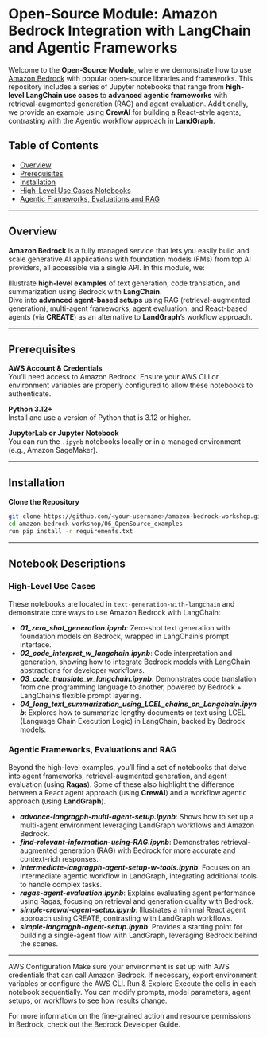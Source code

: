 # Open-Source Module: Amazon Bedrock Integration with LangChain and Agentic Frameworks

Welcome to the **Open-Source Module**, where we demonstrate how to use [Amazon Bedrock](https://aws.amazon.com/bedrock/) with popular open-source libraries and frameworks. This repository includes a series of Jupyter notebooks that range from **high-level LangChain use cases** to **advanced agentic frameworks** with retrieval-augmented generation (RAG) and agent evaluation. Additionally, we provide an example using **CrewAI** for building a React-style agents, contrasting with the Agentic workflow approach in **LandGraph**.

## Table of Contents
- [Overview](#overview)  
- [Prerequisites](#prerequisites)  
- [Installation](#installation)  
- [High-Level Use Cases Notebooks](#high-level-use-cases)
- [Agentic Frameworks, Evaluations and RAG](#agentic-frameworks-evaluations-and-rag)

---

## Overview

**Amazon Bedrock** is a fully managed service that lets you easily build and scale generative AI applications with foundation models (FMs) from top AI providers, all accessible via a single API. In this module, we:

Illustrate **high-level examples** of text generation, code translation, and summarization using Bedrock with **LangChain**.  
Dive into **advanced agent-based setups** using RAG (retrieval-augmented generation), multi-agent frameworks, agent evaluation, and React-based agents (via **CREATE**) as an alternative to **LandGraph**’s workflow approach.

---

## Prerequisites

**AWS Account & Credentials**  
You’ll need access to Amazon Bedrock. Ensure your AWS CLI or environment variables are properly configured to allow these notebooks to authenticate.

**Python 3.12+**  
Install and use a version of Python that is 3.12 or higher.

**JupyterLab or Jupyter Notebook**  
You can run the `.ipynb` notebooks locally or in a managed environment (e.g., Amazon SageMaker).

---

## Installation

**Clone the Repository**  
   ```bash
   git clone https://github.com/<your-username>/amazon-bedrock-workshop.git
   cd amazon-bedrock-workshop/06_OpenSource_examples
   run pip install -r requirements.txt
```
---
## Notebook Descriptions

### High-Level Use Cases

These notebooks are located in `text-generation-with-langchain` and demonstrate core ways to use Amazon Bedrock with LangChain:
- ***01_zero_shot_generation.ipynb***:
Zero-shot text generation with foundation models on Bedrock, wrapped in LangChain’s prompt interface.
- ***02_code_interpret_w_langchain.ipynb***:
Code interpretation and generation, showing how to integrate Bedrock models with LangChain abstractions for developer workflows.
- ***03_code_translate_w_langchain.ipynb***:
Demonstrates code translation from one programming language to another, powered by Bedrock + LangChain’s flexible prompt layering.
- ***04_long_text_summarization_using_LCEL_chains_on_Langchain.ipynb***:
Explores how to summarize lengthy documents or text using LCEL (Language Chain Execution Logic) in LangChain, backed by Bedrock models.

### Agentic Frameworks, Evaluations and RAG

Beyond the high-level examples, you’ll find a set of notebooks that delve into agent frameworks, retrieval-augmented generation, and agent evaluation (using **Ragas**). Some of these also highlight the difference between a React agent approach (using **CrewAI**) and a workflow agentic approach (using **LandGraph**).
- ***advance-langragph-multi-agent-setup.ipynb***: 
Shows how to set up a multi-agent environment leveraging LandGraph workflows and Amazon Bedrock.
- ***find-relevant-information-using-RAG.ipynb***:
Demonstrates retrieval-augmented generation (RAG) with Bedrock for more accurate and context-rich responses.
- ***intermediate-langragph-agent-setup-w-tools.ipynb***:
Focuses on an intermediate agentic workflow in LandGraph, integrating additional tools to handle complex tasks.
- ***ragas-agent-evaluation.ipynb***:
Explains evaluating agent performance using Ragas, focusing on retrieval and generation quality with Bedrock.
- ***simple-crewai-agent-setup.ipynb***:
Illustrates a minimal React agent approach using CREATE, contrasting with LandGraph workflows.
- ***simple-langragph-agent-setup.ipynb***:
Provides a starting point for building a single-agent flow with LandGraph, leveraging Bedrock behind the scenes.
---
AWS Configuration
Make sure your environment is set up with AWS credentials that can call Amazon Bedrock. If necessary, export environment variables or configure the AWS CLI.
Run & Explore
Execute the cells in each notebook sequentially. You can modify prompts, model parameters, agent setups, or workflows to see how results change.

For more information on the fine-grained action and resource permissions in Bedrock, check out the Bedrock Developer Guide.

